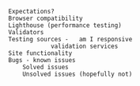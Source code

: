 
	Expectations?
	Browser compatibility
	Lighthouse (performance testing)
	Validators
	Testing sources -	am I responsive
				validation services
	Site functionality
	Bugs - known issues
		Solved issues
		Unsolved issues (hopefully not)
